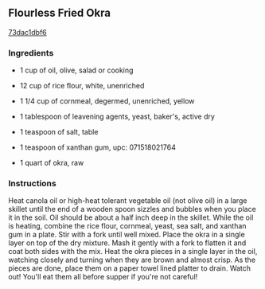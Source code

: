 ## Flourless Fried Okra

[73dac1dbf6](http://www.food.com/recipe/flourless-fried-okra-461747)

### Ingredients

 - 1 cup of oil, olive, salad or cooking

 - 12 cup of rice flour, white, unenriched

 - 1 1/4 cup of cornmeal, degermed, unenriched, yellow

 - 1 tablespoon of leavening agents, yeast, baker's, active dry

 - 1 teaspoon of salt, table

 - 1 teaspoon of xanthan gum, upc: 071518021764

 - 1 quart of okra, raw

### Instructions

Heat canola oil or high-heat tolerant vegetable oil (not olive oil) in a large skillet until the end of a wooden spoon sizzles and bubbles when you place it in the soil. Oil should be about a half inch deep in the skillet. While the oil is heating, combine the rice flour, cornmeal, yeast, sea salt, and xanthan gum in a plate. Stir with a fork until well mixed. Place the okra in a single layer on top of the dry mixture. Mash it gently with a fork to flatten it and coat both sides with the mix. Heat the okra pieces in a single layer in the oil, watching closely and turning when they are brown and almost crisp. As the pieces are done, place them on a paper towel lined platter to drain. Watch out! You'll eat them all before supper if you're not careful!